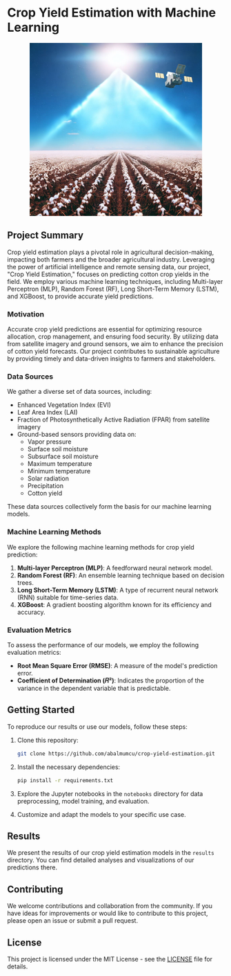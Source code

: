 # Crop Yield Estimation with Machine Learning

<p align="center">
    <img src="images/crop_yield.jpeg" width="400">
</p>


## Project Summary

Crop yield estimation plays a pivotal role in agricultural decision-making, impacting both farmers and the broader agricultural industry. Leveraging the power of artificial intelligence and remote sensing data, our project, "Crop Yield Estimation," focuses on predicting cotton crop yields in the field. We employ various machine learning techniques, including Multi-layer Perceptron (MLP), Random Forest (RF), Long Short-Term Memory (LSTM), and XGBoost, to provide accurate yield predictions.

### Motivation

Accurate crop yield predictions are essential for optimizing resource allocation, crop management, and ensuring food security. By utilizing data from satellite imagery and ground sensors, we aim to enhance the precision of cotton yield forecasts. Our project contributes to sustainable agriculture by providing timely and data-driven insights to farmers and stakeholders.

### Data Sources

We gather a diverse set of data sources, including:

- Enhanced Vegetation Index (EVI)
- Leaf Area Index (LAI)
- Fraction of Photosynthetically Active Radiation (FPAR) from satellite imagery
- Ground-based sensors providing data on:
  - Vapor pressure
  - Surface soil moisture
  - Subsurface soil moisture
  - Maximum temperature
  - Minimum temperature
  - Solar radiation
  - Precipitation
  - Cotton yield

These data sources collectively form the basis for our machine learning models.

### Machine Learning Methods

We explore the following machine learning methods for crop yield prediction:

1. **Multi-layer Perceptron (MLP)**: A feedforward neural network model.
2. **Random Forest (RF)**: An ensemble learning technique based on decision trees.
3. **Long Short-Term Memory (LSTM)**: A type of recurrent neural network (RNN) suitable for time-series data.
4. **XGBoost**: A gradient boosting algorithm known for its efficiency and accuracy.

### Evaluation Metrics

To assess the performance of our models, we employ the following evaluation metrics:

- **Root Mean Square Error (RMSE)**: A measure of the model's prediction error.
- **Coefficient of Determination (𝑅²)**: Indicates the proportion of the variance in the dependent variable that is predictable.

## Getting Started

To reproduce our results or use our models, follow these steps:

1. Clone this repository:

   ```bash
   git clone https://github.com/abalmumcu/crop-yield-estimation.git
   ```

2. Install the necessary dependencies:

   ```bash
   pip install -r requirements.txt
   ```

3. Explore the Jupyter notebooks in the `notebooks` directory for data preprocessing, model training, and evaluation.

4. Customize and adapt the models to your specific use case.

## Results

We present the results of our crop yield estimation models in the `results` directory. You can find detailed analyses and visualizations of our predictions there.

## Contributing

We welcome contributions and collaboration from the community. If you have ideas for improvements or would like to contribute to this project, please open an issue or submit a pull request.

## License

This project is licensed under the MIT License - see the [LICENSE](LICENSE) file for details.